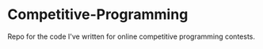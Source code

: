 # Competitive-Programming
Repo for the code I've written for online competitive programming contests. 
